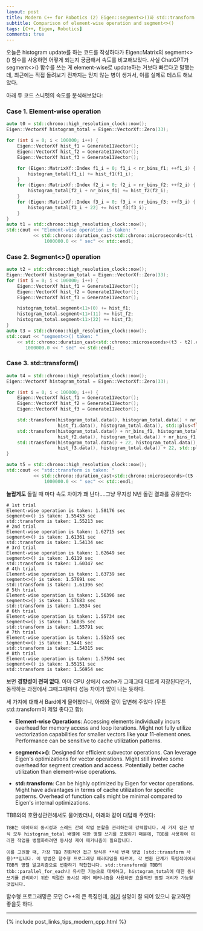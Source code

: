 ```yaml
---
layout: post
title: Modern C++ for Robotics (2) Eigen::segment<>()와 std::transform 속도 비교 
subtitle: Comparison of element-wise operation and segment<>()
tags: [C++, Eigen, Robotics]
comments: true
---
```


오늘은 histogram update를 하는 코드를 작성하다가 Eigen::Matrix의 segment<>() 함수를 사용하면 어떻게 되는지 궁금해서 속도를 비교해보았다.
사실 ChatGPT가 segment<>() 함수를 쓰는 게 element-wise로 update하는 거보다 빠르다고 말했는데, 최근에는 직접 돌려보기 전까지는 믿지 않는 병이 생겨서, 이를 실제로 테스트 해보았다.

아래 두 코드 스니펫의 속도를 분석해보았다:

### Case 1. Element-wise operation

```cpp
auto t0 = std::chrono::high_resolution_clock::now();
Eigen::VectorXf histogram_total = Eigen::VectorXf::Zero(33);

for (int i = 0; i < 100000; i++) {
    Eigen::VectorXf hist_f1 = Generate11Vector();
    Eigen::VectorXf hist_f2 = Generate11Vector();
    Eigen::VectorXf hist_f3 = Generate11Vector();

    for (Eigen::MatrixXf::Index f1_i = 0; f1_i < nr_bins_f1; ++f1_i) {
        histogram_total[f1_i] += hist_f1(f1_i);
    }
    for (Eigen::MatrixXf::Index f2_i = 0; f2_i < nr_bins_f2; ++f2_i) {
        histogram_total[f2_i + nr_bins_f1] += hist_f2(f2_i);
    }
    for (Eigen::MatrixXf::Index f3_i = 0; f3_i < nr_bins_f3; ++f3_i) {
        histogram_total[f3_i + 22] += hist_f3(f3_i);
    }
}
auto t1 = std::chrono::high_resolution_clock::now();
std::cout << "Element-wise operation is taken: "
          << std::chrono::duration_cast<std::chrono::microseconds>(t1 - t0).count() /
              1000000.0 << " sec" << std::endl;
```

### Case 2. Segment<>() operation

```cpp
auto t2 = std::chrono::high_resolution_clock::now();
Eigen::VectorXf histogram_total = Eigen::VectorXf::Zero(33);
for (int i = 0; i < 100000; i++) {
    Eigen::VectorXf hist_f1 = Generate11Vector();
    Eigen::VectorXf hist_f2 = Generate11Vector();
    Eigen::VectorXf hist_f3 = Generate11Vector();

    histogram_total.segment<11>(0) += hist_f1;
    histogram_total.segment<11>(11) += hist_f2;
    histogram_total.segment<11>(22) += hist_f3;
}
auto t3 = std::chrono::high_resolution_clock::now();
std::cout << "segment<>() taken: "
    << std::chrono::duration_cast<std::chrono::microseconds>(t3 - t2).count() /
       1000000.0 << " sec" << std::endl;
```

### Case 3. std::transform()

```cpp
auto t4 = std::chrono::high_resolution_clock::now();
Eigen::VectorXf histogram_total = Eigen::VectorXf::Zero(33);

for (int i = 0; i < 100000; i++) {
    Eigen::VectorXf hist_f1 = Generate11Vector();
    Eigen::VectorXf hist_f2 = Generate11Vector();
    Eigen::VectorXf hist_f3 = Generate11Vector();

    std::transform(histogram_total.data(), histogram_total.data() + nr_bins_f1,
                   hist_f1.data(), histogram_total.data(), std::plus<float>());
    std::transform(histogram_total.data() + nr_bins_f1, histogram_total.data() + nr_bins_f1 + nr_bins_f2,
                   hist_f2.data(), histogram_total.data() + nr_bins_f1, std::plus<float>());
    std::transform(histogram_total.data() + 22, histogram_total.data() + 22 + nr_bins_f3,
                   hist_f3.data(), histogram_total.data() + 22, std::plus<float>());
}

auto t5 = std::chrono::high_resolution_clock::now();
std::cout << "std::transform is taken: "
          << std::chrono::duration_cast<std::chrono::microseconds>(t5 - t4).count() /
              1000000.0 << " sec" << std::endl;
```

**놀랍게도** 돌릴 때 마다 속도 차이가 꽤 난다....그냥 무지성 N번 돌린 결과를 공유한다:
```commandline
# 1st trial  
Element-wise operation is taken: 1.58176 sec
segment<>() is taken: 1.55453 sec
std::transform is taken: 1.55213 sec
# 2nd trial  
Element-wise operation is taken: 1.62715 sec
segment<>() is taken: 1.61361 sec
std::transform is taken: 1.54134 sec
# 3rd trial
Element-wise operation is taken: 1.62649 sec
segment<>() is taken: 1.6119 sec
std::transform is taken: 1.60347 sec
# 4th trial
Element-wise operation is taken: 1.63739 sec
segment<>() is taken: 1.57691 sec
std::transform is taken: 1.61396 sec
# 5th trial
Element-wise operation is taken: 1.56396 sec
segment<>() is taken: 1.57683 sec
std::transform is taken: 1.5534 sec
# 6th trial 
Element-wise operation is taken: 1.55734 sec
segment<>() is taken: 1.56035 sec
std::transform is taken: 1.55791 sec
# 7th trial 
Element-wise operation is taken: 1.55245 sec
segment<>() is taken: 1.5441 sec
std::transform is taken: 1.54315 sec
# 8th trial
Element-wise operation is taken: 1.57594 sec
segment<>() is taken: 1.55151 sec
std::transform is taken: 1.56954 sec
```

보면 **경향성이 전혀 없다**. 아마 CPU 상에서 cache가 그때그때 다르게 저장된다던가, 동작하는 과정에서 그때그때마다 성능 차이가 많이 나는 듯하다.

세 가지에 대해서 Bard에게 물어봤더니, 아래와 같이 답변해 주었다 (무튼 std::transform이 제일 좋다고 함):

* **Element-wise Operations**: Accessing elements individually incurs overhead for memory access and loop iterations. Might not fully utilize vectorization capabilities for smaller vectors like your 11-element ones. Performance can be sensitive to cache utilization patterns.
 
* **segment<>()**: Designed for efficient subvector operations. Can leverage Eigen's optimizations for vector operations. Might still involve some overhead for segment creation and access. Potentially better cache utilization than element-wise operations.
 
* **std::transform**: Can be highly optimized by Eigen for vector operations. Might have advantages in terms of cache utilization for specific patterns. Overhead of function calls might be minimal compared to Eigen's internal optimizations.

TBB와의 호환성관련해서도 물어봤더니, 아래와 같이 대답해 주었다:

```commandline
TBB는 데이터의 동시성과 스레드 간의 작업 분할을 관리하는데 강력합니다. 세 가지 접근 방식 모두 histogram_total 배열에 대한 병렬 쓰기를 포함하기 때문에, TBB를 사용하여 이러한 작업을 병렬화하려면 동시성 제어 메커니즘이 필요합니다.

이를 고려할 때, 가장 TBB 친화적인 접근 방식은 **세 번째 방법 (std::transform 사용)**입니다. 이 방법은 함수형 프로그래밍 패러다임을 따르며, 각 변환 단계가 독립적이어서 TBB의 병렬 알고리즘으로 변환하기 적합합니다. std::transform을 TBB의 tbb::parallel_for_each나 유사한 기능으로 대체하고, histogram_total에 대한 동시 쓰기를 관리하기 위한 적절한 동시성 제어 메커니즘을 사용하면 효율적인 병렬 처리가 가능할 것입니다.
```

함수형 프로그래밍은 모던 C++의 큰 특징인데, [여기](https://mangkyu.tistory.com/111) 설명이 잘 되어 있으니 참고하면 좋을듯 하다.

---

{% include post_links_tips_modern_cpp.html %}
